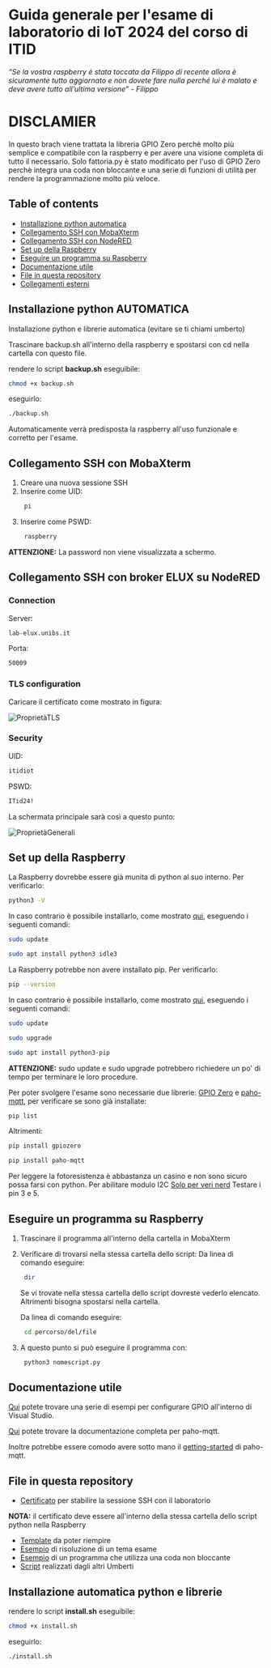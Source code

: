 # Guida generale per l'esame di laboratorio di IoT 2024 del corso di ITID

*“Se la vostra raspberry è stata toccata da Filippo di recente allora è sicuramente tutto aggiornato e non dovete fare nulla perché lui è malato e deve avere tutto all’ultima versione” - Filippo*

# DISCLAMIER
 In questo brach viene trattata la libreria GPIO Zero perchè molto più semplice e compatibile con la raspberry e per avere una visione completa di tutto il necessario. Solo fattoria.py è stato modificato per l'uso di GPIO Zero perchè integra una coda non bloccante e una serie di funzioni di utilità per rendere la programmazione molto più veloce.


## Table of contents
- [Installazione python automatica](#Installazione-python-automatica)
- [Collegamento SSH con MobaXterm](#collegamento-ssh-con-mobaxterm)
- [Collegamento SSH con NodeRED](#collegamento-ssh-con-broker-elux-su-nodered)
- [Set up della Raspberry](#set-up-della-raspberry)
- [Eseguire un programma su Raspberry](#eseguire-un-programma-su-raspberry)
- [Documentazione utile](#documentazione-utile)
- [File in questa repository](#file-in-questa-repository)
- [Collegamenti esterni](#collegamenti-esterni)

## Installazione python AUTOMATICA
Installazione python e librerie automatica (evitare se ti chiami umberto)

Trascinare backup.sh all'interno della raspberry e spostarsi con cd nella cartella con questo file.

rendere lo script **backup.sh** eseguibile:
```bash
chmod +x backup.sh
```

eseguirlo:
```bash
./backup.sh
```
Automaticamente verrà predisposta la raspberry all'uso funzionale e corretto per l'esame.

## Collegamento SSH con MobaXterm
1. Creare una nuova sessione SSH
2. Inserire come UID:
   ```bash
    pi
   ```
3. Inserire come PSWD:
   ```bash
    raspberry
   ```
**ATTENZIONE:** La password non viene visualizzata a schermo.

## Collegamento SSH con broker ELUX su NodeRED

### Connection
Server: 
```bash
lab-elux.unibs.it
```
Porta: 
```bash
50009
```
### TLS configuration
Caricare il certificato come mostrato in figura:

![ProprietàTLS](https://github.com/scrapanzano/IoT/blob/master/Images/PropietaTLS.png)

### Security
UID:
```bash
itidiot
```
PSWD: 
```bash
ITid24!
```
La schermata principale sarà così a questo punto:

![ProprietàGenerali](https://github.com/scrapanzano/IoT/blob/master/Images/PropietaGenerali.png)


## Set up della Raspberry
La Raspberry dovrebbe essere già munita di python al suo interno. 
Per verificarlo:
```bash
python3 -V
```
In caso contrario è possibile installarlo, come mostrato [qui](https://projects.raspberrypi.org/en/projects/generic-python-install-python3), eseguendo i seguenti comandi:
```bash
sudo update
```
```bash
sudo apt install python3 idle3
```
La Raspberry potrebbe non avere installato pip.
Per verificarlo:
```bash
pip --version
```
In caso contrario è possibile installarlo, come mostrato [qui](https://pimylifeup.com/raspberry-pi-pip/), eseguendo i seguenti comandi:
```bash
sudo update
```
```bash
sudo upgrade
```
```bash
sudo apt install python3-pip
```
**ATTENZIONE:** sudo update e sudo upgrade potrebbero richiedere un po' di tempo per terminare le loro procedure.


Per poter svolgere l'esame sono necessarie due librerie: [GPIO Zero](https://gpiozero.readthedocs.io/en/latest/index.html) e [paho-mqtt](https://pypi.org/project/paho-mqtt/), per verificare se sono già installate: 
```bash
pip list
```
Altrimenti:
```bash
pip install gpiozero
```
```bash
pip install paho-mqtt
```

Per leggere la fotoresistenza è abbastanza un casino e non sono sicuro possa farsi con python. 
Per abilitare modulo I2C [Solo per veri nerd](http://www.emcu.it/RaspBerryPi/RaspBerryPi.html#Abilitare%20I2C%20bus)
Testare i pin 3 e 5.

## Eseguire un programma su Raspberry
1. Trascinare il programma all'interno della cartella in MobaXterm
2. Verificare di trovarsi nella stessa cartella dello script:
   Da linea di comando eseguire:
   ```bash
    dir
   ```
   Se vi trovate nella stessa cartella dello script dovreste vederlo elencato. Altrimenti bisogna spostarsi nella cartella.

   Da linea di comando eseguire:
   ```bash
    cd percorso/del/file
   ```
4. A questo punto si può eseguire il programma con:
   ```bash
    python3 nomescript.py
   ```   
## Documentazione utile

[Qui](https://sourceforge.net/p/raspberry-gpio-python/wiki/Examples/) potete trovare una serie di esempi per configurare GPIO all'interno di Visual Studio.

[Qui](https://eclipse.dev/paho/files/paho.mqtt.python/html/client.html) potete trovare la documentazione completa per paho-mqtt.

Inoltre potrebbe essere comodo avere sotto mano il [getting-started](https://github.com/eclipse/paho.mqtt.python?tab=readme-ov-file#getting-started) di paho-mqtt.

## File in questa repository

- [Certificato](https://github.com/scrapanzano/IoT/blob/master/intermediate_ca.pem) per stabilire la sessione SSH con il laboratorio
  
**NOTA:** il certificato deve essere all'interno della stessa cartella dello script python nella Raspberry
- [Template](https://github.com/scrapanzano/IoT/blob/master/ScriptsDLFC/template.py) da poter riempire
- [Esempio](https://github.com/scrapanzano/IoT/blob/master/ScriptsDLFC/supertoy.py) di risoluzione di un tema esame
- [Esempio](https://github.com/scrapanzano/IoT/blob/master/ScriptsDLFC/fattoria.py) di un programma che utilizza una coda non bloccante
- [Script](https://github.com/scrapanzano/IoT/tree/master/ScriptsNAST) realizzati dagli altri Umberti

## Installazione automatica python e librerie

rendere lo script **install.sh** eseguibile:
```bash
chmod +x install.sh
```

eseguirlo:
```bash
./install.sh
```
